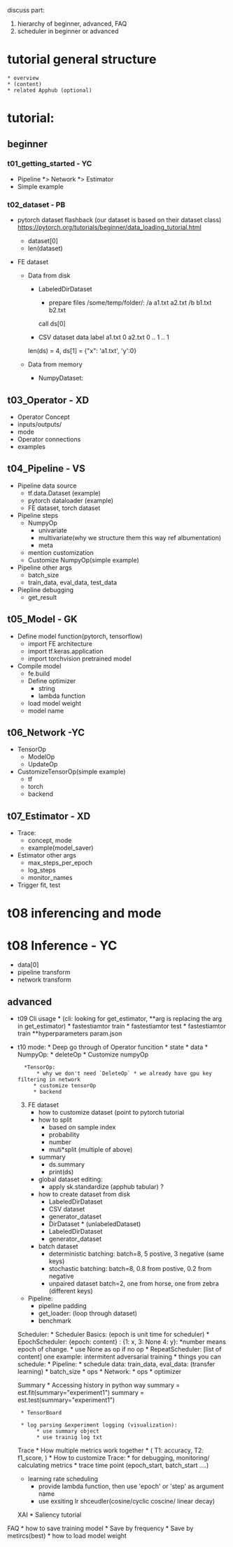 discuss part:
1. hierarchy of beginner, advanced, FAQ
2. scheduler in beginner or advanced


# tutorial general structure
    * overview
    * (content)
    * related Apphub (optional)


# tutorial:

## beginner

### t01_getting_started - YC
* Pipeline *> Network *> Estimator
* Simple example

### t02_dataset - PB
* pytorch dataset flashback (our dataset is based on their dataset class)
            https://pytorch.org/tutorials/beginner/data_loading_tutorial.html
    * dataset[0]
    * len(dataset)

* FE dataset
    * Data from disk
        * LabeledDirDataset
            * prepare files
                /some/temp/folder/:
                    /a
                        a1.txt
                        a2.txt
                    /b
                        b1.txt
                        b2.txt

            call ds[0]

        * CSV dataset
            data    label
             a1.txt      0
             a2.txt      0
                ..       1
                ..       1

        len(ds) = 4,
        ds[1] = {"x": 'a1.txt', 'y':0}

    * Data from memory
        * NumpyDataset:


## t03_Operator - XD
* Operator Concept
* inputs/outputs/
* mode
* Operator connections
* examples


## t04_Pipeline - VS
* Pipeline data source
    * tf.data.Dataset (example)
    * pytorch dataloader (example)
    * FE dataset, torch dataset
* Pipeline steps
    * NumpyOp
        * univariate
        * multivariate(why we structure them this way ref albumentation)
        * meta
    * mention customization
    * Customize NumpyOp(simple example)
* Pipeline other args
    * batch_size
    * train_data, eval_data, test_data
* Piepline debugging
    * get_result

## t05_Model - GK
* Define model function(pytorch, tensorflow)
    * import FE architecture
    * import tf.keras.application
    * import torchvision pretrained model
* Compile model
    * fe.build
    * Define optimizer
        * string
        * lambda function
    * load model weight
    * model name

## t06_Network -YC
* TensorOp
    * ModelOp
    * UpdateOp
* CustomizeTensorOp(simple example)
    * tf
    * torch
    * backend


## t07_Estimator - XD
* Trace:
    * concept, mode
    * example(model_saver)
* Estimator other args
    * max_steps_per_epoch
    * log_steps
    * monitor_names
* Trigger fit, test


# t08 inferencing and mode



# t08 Inference - YC
* data[0]
* pipeline transform
* network transform





## advanced
* t09 Cli usage
        * (cli: looking for get_estimator,  **arg is replacing the arg in get_estimator)
        * fastestiamtor train
        * fastestiamtor test
        * fastestiamtor train **hyperparameters param.json

* t10   mode:
        * Deep go through of Operator funcition
            * state
            * data
        * NumpyOp:
            * deleteOp
            * Customize numpyOp

        *TensorOp:
            * why we don't need `DeleteOp` * we already have gpu key filtering in network
           * customize tensorOp
           * backend


   3. FE dataset
        * how to customize dataset (point to pytorch tutorial
        * how to split
            * based on sample index
            * probability
            * number
            * muti*split (multiple of above)
        * summary
            * ds.summary
            * print(ds)
        * global dataset editing:
            * apply sk.standardize (apphub tabular) ?
        * how to create dataset from disk
            * LabeledDirDataset
            * CSV dataset
            * generator_dataset
            * DirDataset * (unlabeledDataset)
            * LabeledDirDataset
            * generator_dataset
        * batch dataset
            * deterministic batching: batch=8, 5 postive, 3 negative (same keys)
            * stochastic batching: batch=8, 0.8 from postive, 0.2 from negative
            * unpaired dataset batch=2, one from horse, one from zebra (different keys)


    * Pipeline:
        * pipeline padding
        * get_loader: (loop through dataset)
        * benchmark




    Scheduler:
        * Scheduler Basics: (epoch is unit time for scheduler)
            * EpochScheduler: {epoch: content} : {1: x, 3: None 4: y}:
                *number means epoch of change.
                * use None as op if no op
            * RepeatScheduler: [list of content] one example: intermitent adversarial training
        * things you can schedule:
            * Pipeline:
                * schedule data: train_data, eval_data: (transfer learning)
                * batch_size
                * ops
            * Network:
                * ops
                * optimizer


    Summary
       * Accessing history in python way
            summary = est.fit(summary="experiment1")
            summary = est.test(summary="experiment1")

       * TensorBoard

       * log parsing &experiment logging (visualization):
            * use summary object
            * use trainig log txt

    Trace
        * How multiple metrics work together
            * ( T1: accuracy, T2: f1_score, )
        * How to customize Trace:
            * for debugging, monitoring/ calculating metrics
            * trace time point (epoch_start, batch_start ....)


    * learning rate scheduling
        * provide lambda function, then use 'epoch' or 'step' as argument name
        * use exsiting lr shceudler(cosine/cyclic coscine/ linear decay)


     XAI
        * Saliency tutorial


FAQ
    * how to save training model
        * Save by frequency
        * Save by metircs(best)
    * how to load model weight